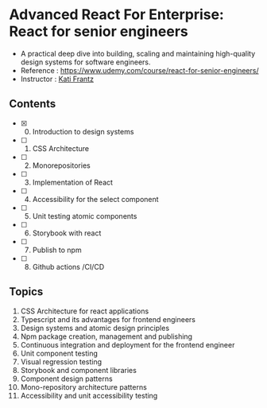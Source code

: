 # Advanced React For Enterprise: React for senior engineers

- A practical deep dive into building, scaling and maintaining
  high-quality design systems for software engineers.
- Reference : https://www.udemy.com/course/react-for-senior-engineers/
- Instructor : [Kati Frantz](https://www.udemy.com/course/react-for-senior-engineers/#instructor-1)

## Contents

- [x] 0. Introduction to design systems
- [ ] 1. CSS Architecture
- [ ] 2. Monorepositories
- [ ] 3. Implementation of React
- [ ] 4. Accessibility for the select component
- [ ] 5. Unit testing atomic components
- [ ] 6. Storybook with react
- [ ] 7. Publish to npm
- [ ] 8. Github actions /CI/CD

## Topics

1. CSS Architecture for react applications
2. Typescript and its advantages for frontend engineers
3. Design systems and atomic design principles
4. Npm package creation, management and publishing
5. Continuous integration and deployment for the frontend engineer
6. Unit component testing
7. Visual regression testing
8. Storybook and component libraries
9. Component design patterns
10. Mono-repository architecture patterns
11. Accessibility and unit accessibility testing
